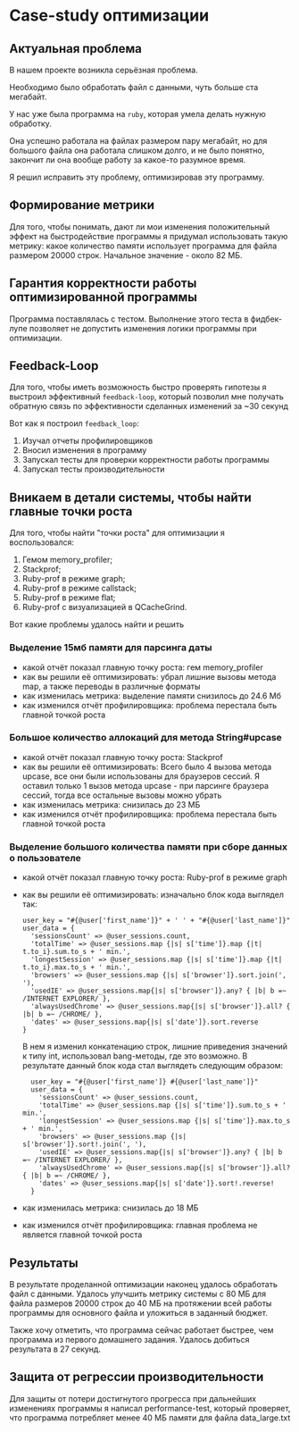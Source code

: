 # Case-study оптимизации

## Актуальная проблема
В нашем проекте возникла серьёзная проблема.

Необходимо было обработать файл с данными, чуть больше ста мегабайт.

У нас уже была программа на `ruby`, которая умела делать нужную обработку.

Она успешно работала на файлах размером пару мегабайт, но для большого файла она работала слишком долго, и не было понятно, закончит ли она вообще работу за какое-то разумное время.

Я решил исправить эту проблему, оптимизировав эту программу.

## Формирование метрики
Для того, чтобы понимать, дают ли мои изменения положительный эффект на быстродействие программы я придумал использовать такую метрику: какое количество памяти использует программа для файла размером 20000 строк. Начальное значение - около 82 МБ.

## Гарантия корректности работы оптимизированной программы
Программа поставлялась с тестом. Выполнение этого теста в фидбек-лупе позволяет не допустить изменения логики программы при оптимизации.

## Feedback-Loop
Для того, чтобы иметь возможность быстро проверять гипотезы я выстроил эффективный `feedback-loop`, который позволил мне получать обратную связь по эффективности сделанных изменений за ~30 секунд

Вот как я построил `feedback_loop`:
1. Изучал отчеты профилировщиков
2. Вносил изменения в программу
3. Запускал тесты для проверки корректности работы программы
4. Запускал тесты производительности

## Вникаем в детали системы, чтобы найти главные точки роста
Для того, чтобы найти "точки роста" для оптимизации я воспользовался:
1. Гемом memory_profiler;
2. Stackprof;
3. Ruby-prof в режиме graph;
4. Ruby-prof в режиме callstack;
5. Ruby-prof в режиме flat;
6. Ruby-prof с визуализацией в QCacheGrind.

Вот какие проблемы удалось найти и решить

### Выделение 15мб памяти для парсинга даты
- какой отчёт показал главную точку роста: гем memory_profiler
- как вы решили её оптимизировать: убрал лишние вызовы метода map, а также переводы в различные форматы
- как изменилась метрика: выделение памяти снизилось до 24.6 Мб
- как изменился отчёт профилировщика: проблема перестала быть главной точкой роста

### Большое количество аллокаций для метода String#upcase
- какой отчёт показал главную точку роста: Stackprof
- как вы решили её оптимизировать: Всего было 4 вызова метода upcase, все они были использованы для браузеров сессий. Я оставил только 1 вызов метода upcase - при парсинге браузера сессий, тогда все остальные вызовы можно убрать
- как изменилась метрика: снизилась до 23 МБ
- как изменился отчёт профилировщика: проблема перестала быть главной точкой роста

### Выделение большого количества памяти при сборе данных о пользователе
- какой отчёт показал главную точку роста: Ruby-prof в режиме graph
- как вы решили её оптимизировать: изначально блок кода выглядел так:
  ```
  user_key = "#{@user['first_name']}" + ' ' + "#{@user['last_name']}"
  user_data = {
    'sessionsCount' => @user_sessions.count,
    'totalTime' => @user_sessions.map {|s| s['time']}.map {|t| t.to_i}.sum.to_s + ' min.',
    'longestSession' => @user_sessions.map {|s| s['time']}.map {|t| t.to_i}.max.to_s + ' min.',
    'browsers' => @user_sessions.map {|s| s['browser']}.sort.join(', '),
    'usedIE' => @user_sessions.map{|s| s['browser']}.any? { |b| b =~ /INTERNET EXPLORER/ },
    'alwaysUsedChrome' => @user_sessions.map{|s| s['browser']}.all? { |b| b =~ /CHROME/ },
    'dates' => @user_sessions.map{|s| s['date']}.sort.reverse
  }
  ```
  В нем я изменил конкатенацию строк, лишние приведения значений к типу int, использовал bang-методы, где это возможно. В результате данный блок кода стал выглядеть следующим образом:

  ```
    user_key = "#{@user['first_name']} #{@user['last_name']}"
    user_data = {
      'sessionsCount' => @user_sessions.count,
      'totalTime' => @user_sessions.map {|s| s['time']}.sum.to_s + ' min.',
      'longestSession' => @user_sessions.map {|s| s['time']}.max.to_s + ' min.',
      'browsers' => @user_sessions.map {|s| s['browser']}.sort!.join(', '),
      'usedIE' => @user_sessions.map{|s| s['browser']}.any? { |b| b =~ /INTERNET EXPLORER/ },
      'alwaysUsedChrome' => @user_sessions.map{|s| s['browser']}.all? { |b| b =~ /CHROME/ },
      'dates' => @user_sessions.map{|s| s['date']}.sort!.reverse!
    }
  ```

- как изменилась метрика: снизилась до 18 МБ
- как изменился отчёт профилировщика: главная проблема не является главной точкой роста

## Результаты
В результате проделанной оптимизации наконец удалось обработать файл с данными.
Удалось улучшить метрику системы с 80 МБ для файла размеров 20000 строк до 40 МБ на протяжении всей работы программы для основного файла и уложиться в заданный бюджет.

Также хочу отметить, что программа сейчас работает быстрее, чем программа из первого домашнего задания. Удалось добиться результата в 27 секунд.  

## Защита от регрессии производительности
Для защиты от потери достигнутого прогресса при дальнейших изменениях программы я написал performance-test, который проверяет, что программа потребляет менее 40 МБ памяти для файла data_large.txt 
